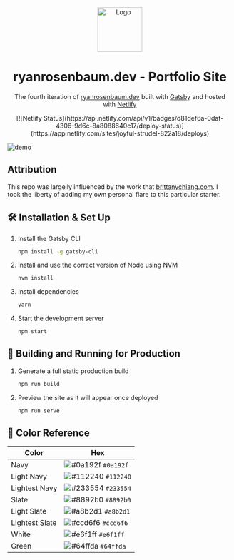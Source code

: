 <div align="center">
  <img alt="Logo" src="https://raw.githubusercontent.com/rrosenbaum4310/v4/main/src/images/logo.png" width="100" />
</div>
<h1 align="center">
  ryanrosenbaum.dev - Portfolio Site
</h1>
<p align="center">
  The fourth iteration of <a href="https://ryanrosenbaum.dev" target="_blank">ryanrosenbaum.dev</a> built with <a href="https://www.gatsbyjs.org/" target="_blank">Gatsby</a> and hosted with <a href="https://www.netlify.com/" target="_blank">Netlify</a>
</p>
<p align="center">
[![Netlify Status](https://api.netlify.com/api/v1/badges/d81def6a-0daf-4306-9d6c-8a8088640c17/deploy-status)](https://app.netlify.com/sites/joyful-strudel-822a18/deploys)
</p>


![demo](https://raw.githubusercontent.com/bchiang7/v4/main/src/images/demo.png)

## Attribution

This repo was largelly influenced by the work that [brittanychiang.com](https://brittanychiang.com). I took the liberty of adding my own personal flare to this particular starter.

## 🛠 Installation & Set Up

1. Install the Gatsby CLI

   ```sh
   npm install -g gatsby-cli
   ```

2. Install and use the correct version of Node using [NVM](https://github.com/nvm-sh/nvm)

   ```sh
   nvm install
   ```

3. Install dependencies

   ```sh
   yarn
   ```

4. Start the development server

   ```sh
   npm start
   ```

## 🚀 Building and Running for Production

1. Generate a full static production build

   ```sh
   npm run build
   ```

1. Preview the site as it will appear once deployed

   ```sh
   npm run serve
   ```

## 🎨 Color Reference

| Color          | Hex                                                                |
| -------------- | ------------------------------------------------------------------ |
| Navy           | ![#0a192f](https://via.placeholder.com/10/0a192f?text=+) `#0a192f` |
| Light Navy     | ![#112240](https://via.placeholder.com/10/0a192f?text=+) `#112240` |
| Lightest Navy  | ![#233554](https://via.placeholder.com/10/303C55?text=+) `#233554` |
| Slate          | ![#8892b0](https://via.placeholder.com/10/8892b0?text=+) `#8892b0` |
| Light Slate    | ![#a8b2d1](https://via.placeholder.com/10/a8b2d1?text=+) `#a8b2d1` |
| Lightest Slate | ![#ccd6f6](https://via.placeholder.com/10/ccd6f6?text=+) `#ccd6f6` |
| White          | ![#e6f1ff](https://via.placeholder.com/10/e6f1ff?text=+) `#e6f1ff` |
| Green          | ![#64ffda](https://via.placeholder.com/10/64ffda?text=+) `#64ffda` |
